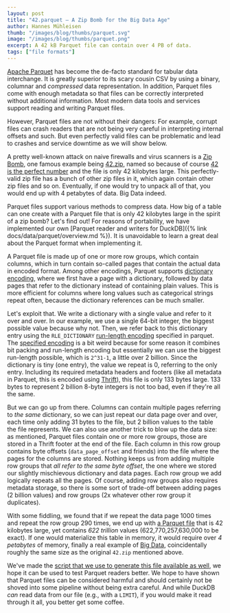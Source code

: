 ```yaml
---
layout: post
title: "42.parquet – A Zip Bomb for the Big Data Age"
author: Hannes Mühleisen
thumb: "/images/blog/thumbs/parquet.svg"
image: "/images/blog/thumbs/parquet.png"
excerpt: A 42 kB Parquet file can contain over 4 PB of data.
tags: ["file formats"]
---
```


[Apache Parquet](https://parquet.apache.org) has become the de-facto standard for tabular data interchange. It is greatly superior to its scary cousin CSV by using a binary, columnar and *compressed* data representation. In addition, Parquet files come with enough metadata so that files can be correctly interpreted without additional information. Most modern data tools and services support reading and writing Parquet files.

However, Parquet files are not without their dangers: For example, corrupt files can crash readers that are not being very careful in interpreting internal offsets and such. But even perfectly valid files can be problematic and lead to crashes and service downtime as we will show below.

A pretty well-known attack on naive firewalls and virus scanners is a [Zip Bomb](https://en.wikipedia.org/wiki/Zip_bomb), one famous example being [42.zip](https://www.unforgettable.dk), named so because of course [42 is the perfect number](https://en.wikipedia.org/wiki/42_(number)#The_Hitchhiker's_Guide_to_the_Galaxy) and the file is only 42 kilobytes large. This perfectly-valid zip file has a bunch of other zip files in it, which again contain other zip files and so on. Eventually, if one would try to unpack all of that, you would end up with 4 petabytes of data. Big Data indeed.

Parquet files support various methods to compress data. How big of a table can one create with a Parquet file that is only 42 kilobytes large in the spirit of a zip bomb? Let's find out! For reasons of portability, we have implemented our own [Parquet reader and writers for DuckDB]({% link docs/data/parquet/overview.md %}). It is unavoidable to learn a great deal about the Parquet format when implementing it.

A Parquet file is made up of one or more row groups, which contain columns, which in turn contain so-called pages that contain the actual data in encoded format. Among other encodings, Parquet supports [dictionary encoding](https://en.wikipedia.org/wiki/Dictionary_coder), where we first have a page with a dictionary, followed by data pages that refer to the dictionary instead of containing plain values. This is more efficient for columns where long values such as categorical strings repeat often, because the dictionary references can be much smaller.

Let's exploit that. We write a dictionary with a single value and refer to it over and over. In our example, we use a single 64-bit integer, the biggest possible value because why not. Then, we refer back to this dictionary entry using the `RLE_DICTIONARY` [run-length encoding](https://en.wikipedia.org/wiki/Run-length_encoding) specified in parquet. The [specified encoding](https://parquet.apache.org/docs/file-format/data-pages/encodings/#run-length-encoding--bit-packing-hybrid-rle--3) is a bit weird because for some reason it combines bit packing and run-length encoding but essentially we can use the biggest run-length possible, which is `2^31-1`, a little over 2 billion. Since the dictionary is tiny (one entry), the value we repeat is 0, referring to the only entry. Including its required metadata headers and footers (like all metadata in Parquet, this is encoded using [Thrift](https://thrift.apache.org)), this file is only 133 bytes large. 133 bytes to represent 2 billion 8-byte integers is not too bad, even if they're all the same.

But we can go up from there. Columns can contain multiple pages referring to *the same* dictionary, so we can just repeat our data page over and over, each time only adding 31 bytes to the file, but 2 billion values to the table the file represents. We can also use another trick to blow up the data size: as mentioned, Parquet files contain one or more row groups, those are stored in a Thrift footer at the end of the file. Each column in this row group contains byte offsets (`data_page_offset` and friends) into the file where the pages for the columns are stored.  Nothing keeps us from adding multiple row groups that *all refer to the same byte offset*, the one where we stored our slightly mischievous dictionary and data pages. Each row group we add logically repeats all the pages. Of course, adding row groups also requires metadata storage, so there is some sort of trade-off between adding pages (2 billion values) and row groups (2x whatever other row group it duplicates).

With some fiddling, we found that if we repeat the data page 1000 times and repeat the row group 290 times, we end up with [a Parquet file](https://github.com/hannes/fortytwodotparquet/raw/main/42.parquet) that is 42 kilobytes large, yet contains *622 trillion* values (622,770,257,630,000 to be exact). If one would materialize this table in memory, it would require over *4 petabytes* of memory, finally a real example of [Big Data](https://motherduck.com/blog/big-data-is-dead/), coincidentally roughly the same size as the original `42.zip` mentioned above.

We've made the [script that we use to generate this file available as well](https://github.com/hannes/fortytwodotparquet/blob/main/create-parquet-file.py), we hope it can be used to test Parquet readers better. We hope to have shown that Parquet files can be considered harmful and should certainly not be shoved into some pipeline without being extra careful. And while DuckDB *can* read data from our file (e.g., with a `LIMIT`), if you would make it read through it all, you better get some coffee.
